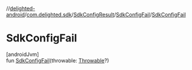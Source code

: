 //[delighted-android](../../../../index.md)/[com.delighted.sdk](../../index.md)/[SdkConfigResult](../index.md)/[SdkConfigFail](index.md)/[SdkConfigFail](-sdk-config-fail.md)

# SdkConfigFail

[androidJvm]\
fun [SdkConfigFail](-sdk-config-fail.md)(throwable: [Throwable](https://kotlinlang.org/api/latest/jvm/stdlib/kotlin/-throwable/index.html)?)
